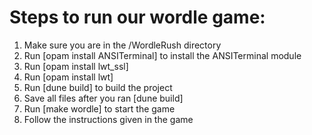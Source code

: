 # Steps to run our wordle game:

1. Make sure you are in the /WordleRush directory
2. Run [opam install ANSITerminal] to install the ANSITerminal module
3. Run [opam install lwt_ssl]
4. Run [opam install lwt]
5. Run [dune build] to build the project
6. Save all files after you ran [dune build]
7. Run [make wordle] to start the game
8. Follow the instructions given in the game
